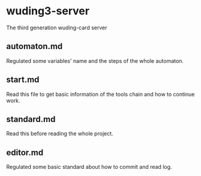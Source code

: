 # wuding3-server
The third generation wuding-card server

## automaton.md

Regulated some variables' name and the steps of the whole automaton.

## start.md

Read this file to get basic information of the tools chain and how to continue work.

## standard.md

Read this before reading the whole project.

## editor.md

Regulated some basic standard about how to commit and read log.